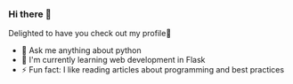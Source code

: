 ### Hi there 👋

<!--
**K-Kelvin/K-Kelvin** is a ✨ _special_ ✨ repository because its `README.md` (this file) appears on your GitHub profile.

Here are some ideas to get you started:

- 🔭 I’m currently working on ...
- 🌱 I’m currently learning ...
- 👯 I’m looking to collaborate on ...
- 🤔 I’m looking for help with ...
- 💬 Ask me about ...
- 📫 How to reach me: ...
- 😄 Pronouns: ...
- ⚡ Fun fact: ...
-->
Delighted to have you check out my profile🙂

- 💬 Ask me anything about python
- 🌟 I'm currently learning web development in Flask 
- ⚡ Fun fact: I like reading articles about programming and best practices<br>




